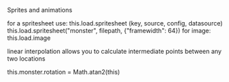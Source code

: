 Sprites and animations 

for a spritesheet use: this.load.spritesheet (key, source, config, datasource)
this.load.spritesheet("monster", filepath, {"framewidth": 64})
for image: this.load.image

linear interpolation allows you to calculate intermediate points between any two locations 

this.monster.rotation = Math.atan2(this)